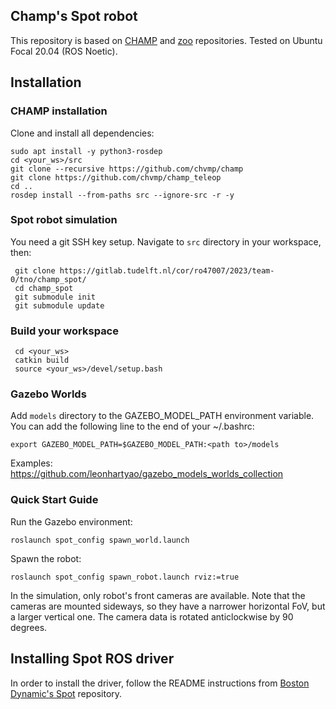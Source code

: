 ## Champ's Spot robot
This repository is based on [CHAMP](https://github.com/chvmp/champ) and [zoo](https://github.com/chvmp/robots) repositories. Tested on Ubuntu Focal 20.04 (ROS Noetic).

## Installation

### CHAMP installation

Clone and install all dependencies:
```
sudo apt install -y python3-rosdep
cd <your_ws>/src
git clone --recursive https://github.com/chvmp/champ
git clone https://github.com/chvmp/champ_teleop
cd ..
rosdep install --from-paths src --ignore-src -r -y
```
### Spot robot simulation

You need a git SSH key setup. Navigate to `src` directory in your workspace, then:
```
 git clone https://gitlab.tudelft.nl/cor/ro47007/2023/team-0/tno/champ_spot/
 cd champ_spot
 git submodule init
 git submodule update
```

### Build your workspace

```
 cd <your_ws>
 catkin build
 source <your_ws>/devel/setup.bash
```

### Gazebo Worlds
Add `models` directory to the GAZEBO_MODEL_PATH environment variable. You can add the following line to the end of your ~/.bashrc:
```
export GAZEBO_MODEL_PATH=$GAZEBO_MODEL_PATH:<path to>/models
```
Examples: https://github.com/leonhartyao/gazebo_models_worlds_collection

### Quick Start Guide

Run the Gazebo environment:
```
roslaunch spot_config spawn_world.launch
```

Spawn the robot:
```
roslaunch spot_config spawn_robot.launch rviz:=true
```

In the simulation, only robot's front cameras are available. Note that the cameras are mounted sideways, so they have a narrower horizontal FoV, but a larger vertical one. The camera data is rotated anticlockwise by 90 degrees.

## Installing Spot ROS driver
In order to install the driver, follow the README instructions from [Boston Dynamic's Spot](https://github.com/clearpathrobotics/spot_ros) repository.
